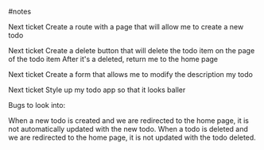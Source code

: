 #notes

Next ticket
Create a route with a page that will allow me to create a new todo

Next ticket
Create a delete button that will delete the todo item on the page of the todo item
After it's a deleted, return me to the home page

Next ticket
Create a form that allows me to modify the description my todo

Next ticket
Style up my todo app so that it looks baller

Bugs to look into:

When a new todo is created and we are redirected to the home page, it is not automatically updated with the new todo.
When a todo is deleted and we are redirected to the home page, it is not updated with the todo deleted.
